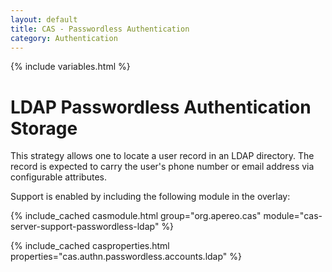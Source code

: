 ```yaml
---
layout: default
title: CAS - Passwordless Authentication
category: Authentication
---
```

{% include variables.html %}

# LDAP Passwordless Authentication Storage

This strategy allows one to locate a user record in an LDAP directory. The 
record is expected to carry the user's phone number
or email address via configurable attributes.

Support is enabled by including the following module in the overlay:

{% include_cached casmodule.html group="org.apereo.cas" module="cas-server-support-passwordless-ldap" %}

{% include_cached casproperties.html properties="cas.authn.passwordless.accounts.ldap" %}
